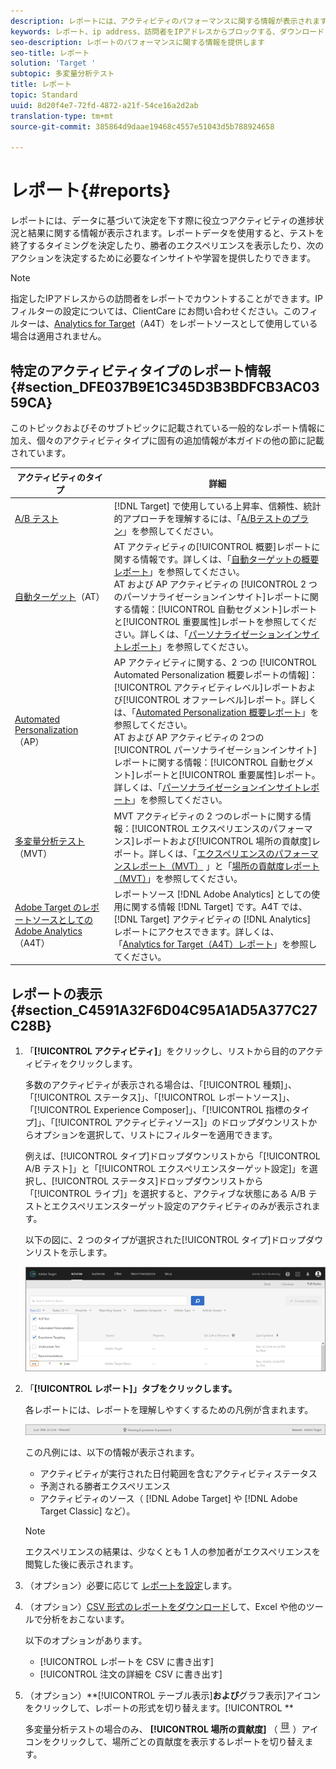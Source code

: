 ```yaml
---
description: レポートには、アクティビティのパフォーマンスに関する情報が表示されます。
keywords: レポート、ip address、訪問者をIPアドレスからブロックする、ダウンロードレポート、csv
seo-description: レポートのパフォーマンスに関する情報を提供します
seo-title: レポート
solution: 'Target '
subtopic: 多変量分析テスト
title: レポート
topic: Standard
uuid: 8d20f4e7-72fd-4872-a21f-54ce16a2d2ab
translation-type: tm+mt
source-git-commit: 385864d9daae19468c4557e51043d5b788924658

---
```



# レポート{#reports}

レポートには、データに基づいて決定を下す際に役立つアクティビティの進捗状況と結果に関する情報が表示されます。レポートデータを使用すると、テストを終了するタイミングを決定したり、勝者のエクスペリエンスを表示したり、次のアクションを決定するために必要なインサイトや学習を提供したりできます。

>[!NOTE]
>
>指定したIPアドレスからの訪問者をレポートでカウントすることができます。IP フィルターの設定については、ClientCare にお問い合わせください。このフィルターは、[Analytics for Target](../c-integrating-target-with-mac/a4t/a4t.md#concept_7540C8C04259434AB6EE33B09F47A1DE)（A4T）をレポートソースとして使用している場合は適用されません。

## 特定のアクティビティタイプのレポート情報 {#section_DFE037B9E1C345D3B3BDFCB3AC0359CA}

このトピックおよびそのサブトピックに記載されている一般的なレポート情報に加え、個々のアクティビティタイプに固有の追加情報が本ガイドの他の節に記載されています。

| アクティビティのタイプ | 詳細 |
|--- |--- |
| [A/B テスト](/help/c-activities/t-test-ab/test-ab.md) | [!DNL Target] で使用している上昇率、信頼性、統計的アプローチを理解するには、「[A/Bテストのプラン](/help/c-activities/t-test-ab/sample-size-determination.md)」を参照してください。 |
| [自動ターゲット](/help/c-activities/auto-target-to-optimize.md)（AT） | AT アクティビティの[!UICONTROL 概要]レポートに関する情報です。詳しくは、「[自動ターゲットの概要レポート](/help/c-reports/auto-target-summary-report.md)」を参照してください。<br>AT および AP アクティビティの [!UICONTROL 2 つのパーソナライゼーションインサイト]レポートに関する情報：[!UICONTROL 自動セグメント]レポートと[!UICONTROL 重要属性]レポートを参照してください。詳しくは、「[パーソナライゼーションインサイトレポート](/help/c-reports/c-personalization-insights-reports/personalization-insights-reports.md)」を参照してください。 |
| [Automated Personalization](/help/c-activities/t-automated-personalization/automated-personalization.md)（AP） | AP アクティビティに関する、2 つの [!UICONTROL Automated Personalization 概要レポートの情報]：[!UICONTROL アクティビティレベル]レポートおよび[!UICONTROL オファーレベル]レポート。詳しくは、「[Automated Personalization 概要レポート](/help/c-reports/reports-ap.md)」を参照してください。<br>AT および AP アクティビティの 2つの[!UICONTROL パーソナライゼーションインサイト]レポートに関する情報：[!UICONTROL 自動セグメント]レポートと[!UICONTROL 重要属性]レポート。詳しくは、「[パーソナライゼーションインサイトレポート](/help/c-reports/c-personalization-insights-reports/personalization-insights-reports.md)」を参照してください。 |
| [多変量分析テスト](/help/c-activities/c-multivariate-testing/multivariate-testing.md) （MVT） | MVT アクティビティの 2 つのレポートに関する情報：[!UICONTROL エクスペリエンスのパフォーマンス]レポートおよび[!UICONTROL 場所の貢献度]レポート。詳しくは、「[エクスペリエンスのパフォーマンスレポート（MVT）](/help/c-reports/experience-performance-report.md) 」と「[場所の貢献度レポート（MVT）](/help/c-reports/location-contribution-report.md)」を参照してください。 |
| [Adobe Target のレポートソースとしての Adobe Analytics](/help/c-integrating-target-with-mac/a4t/a4t.md) （A4T） | レポートソース [!DNL Adobe Analytics] としての使用に関する情報 [!DNL Target] です。A4T では、[!DNL Target] アクティビティの [!DNL Analytics] レポートにアクセスできます。詳しくは、「[Analytics for Target（A4T）レポート](/help/c-reports/analytics-for-target-a4t-reporting.md)」を参照してください。 |

## レポートの表示 {#section_C4591A32F6D04C95A1AD5A377C27C28B}

1. 「**[!UICONTROL アクティビティ]**」をクリックし、リストから目的のアクティビティをクリックします。

   多数のアクティビティが表示される場合は、「[!UICONTROL 種類]」、「[!UICONTROL ステータス]」、「[!UICONTROL レポートソース]」、「[!UICONTROL Experience Composer]」、「[!UICONTROL 指標のタイプ]」、「[!UICONTROL アクティビティソース]」のドロップダウンリストからオプションを選択して、リストにフィルターを適用できます。

   例えば、[!UICONTROL タイプ]ドロップダウンリストから「[!UICONTROL A/B テスト]」と「[!UICONTROL エクスペリエンスターゲット設定]」を選択し、[!UICONTROL ステータス]ドロップダウンリストから「[!UICONTROL ライブ]」を選択すると、アクティブな状態にある A/B テストとエクスペリエンスターゲット設定のアクティビティのみが表示されます。

   以下の図に、2 つのタイプが選択された[!UICONTROL タイプ]ドロップダウンリストを示します。

   ![](assets/report_filters.png)

1. 「**[!UICONTROL レポート]」タブをクリックします。**

   各レポートには、レポートを理解しやすくするための凡例が含まれます。

   ![](assets/report_menu_bar.png)

   この凡例には、以下の情報が表示されます。

   * アクティビティが実行された日付範囲を含むアクティビティステータス
   * 予測される勝者エクスペリエンス
   * アクティビティのソース（ [!DNL Adobe Target] や [!DNL Adobe Target Classic] など）。
   >[!NOTE]
   >
   >エクスペリエンスの結果は、少なくとも 1 人の参加者がエクスペリエンスを閲覧した後に表示されます。

1. （オプション）必要に応じて [レポートを設定](../c-reports/c-report-settings/report-settings.md#concept_4BB6A7FDAB6F4806A632F9CD989B8BFA)します。
1. （オプション）[CSV 形式のレポートをダウンロード](../c-reports/downloading-data-in-csv-file.md#concept_3F276FF2BBB2499388F97451D6DE2E75)して、Excel や他のツールで分析をおこないます。

   以下のオプションがあります。

   * [!UICONTROL レポートを CSV に書き出す]
   * [!UICONTROL 注文の詳細を CSV に書き出す]

1. （オプション）**[!UICONTROL テーブル表示]**および**グラフ表示]アイコンをクリックして、レポートの形式を切り替えます。[!UICONTROL **

   多変量分析テストの場合のみ、 **[!UICONTROL 場所の貢献度]** （ ![場所の貢献度アイコン](assets/icon_location_contribution.png) ）アイコンをクリックして、場所ごとの貢献度を表示するレポートを切り替えます。
